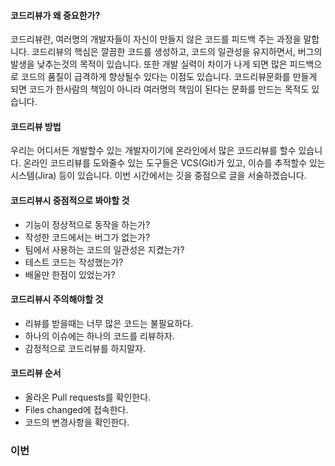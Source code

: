 #### 코드리뷰가 왜 중요한가?
코드리뷰란, 여러명의 개발자들이 자신이 만들지 않은 코드를 피드백 주는 과정을 말합니다.
코드리뷰의 핵심은 깔끔한 코드를 생성하고, 코드의 일관성을 유지하면서, 버그의 발생을 낮추는것의 목적이 있습니다.
또한 개발 실력이 차이가 나게 되면 많은 피드백으로 코드의 품질이 급격하게 향상될수 있다는 이점도 있습니다.
코드리뷰문화를 만들게 되면 코드가 한사람의 책임이 아니라 여러명의 책임이 된다는 문화를 만드는 목적도 있습니다.

#### 코드리뷰 방법
우리는 어디서든 개발할수 있는 개발자이기에 온라인에서 많은 코드리뷰를 할수 있습니다.
온라인 코드리뷰를 도와줄수 있는 도구들은 VCS(Git)가 있고,
이슈를 추적할수 있는 시스템(Jira) 등이 있습니다.
이번 시간에서는 깃을 중점으로 글을 서술하겠습니다.

#### 코드리뷰시 중점적으로 봐야할 것
- 기능이 정상적으로 동작을 하는가?
- 작성한 코드에서는 버그가 없는가?
- 팀에서 사용하는 코드의 일관성은 지켰는가?
- 테스트 코드는 작성했는가?
- 배울만 한점이 있었는가?

#### 코드리뷰시 주의해야할 것

- 리뷰를 받을때는 너무 많은 코드는 불필요하다.
- 하나의 이슈에는 하나의 코드를 리뷰하자.
- 감정적으로 코드리뷰를 하지말자.

#### 코드리뷰 순서

- 올라온 Pull requests를 확인한다.
- Files changed에 접속한다.
- 코드의 변경사항을 확인한다.

### 이번 